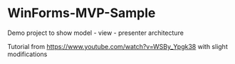 # WinForms-MVP-Sample
Demo project to show model - view - presenter architecture

Tutorial from https://www.youtube.com/watch?v=WSBy_Ypgk38 with slight modifications
